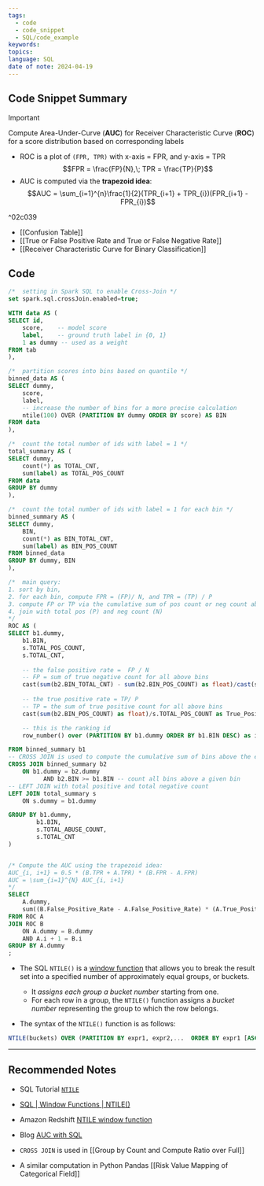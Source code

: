 ```yaml
---
tags:
  - code
  - code_snippet
  - SQL/code_example
keywords: 
topics: 
language: SQL
date of note: 2024-04-19
---
```


## Code Snippet Summary

>[!important]
>Compute Area-Under-Curve (**AUC**) for Receiver Characteristic Curve (**ROC**)  for a score distribution based on corresponding labels
>- ROC is a plot of `(FPR, TPR)` with x-axis = FPR, and y-axis = TPR
> $$FPR = \frac{FP}{N},\; TPR = \frac{TP}{P}$$
>- AUC is computed via the **trapezoid idea**:
>  $$AUC = \sum_{i=1}^{n}\frac{1}{2}(TPR_{i+1} + TPR_{i})(FPR_{i+1} - FPR_{i})$$

^02c039

- [[Confusion Table]]
- [[True or False Positive Rate and True or False Negative Rate]]
- [[Receiver Characteristic Curve for Binary Classification]]

## Code

```sql
/*  setting in Spark SQL to enable Cross-Join */
set spark.sql.crossJoin.enabled=true;

WITH data AS (
SELECT id,
	score,    -- model score
	label,    -- ground truth label in {0, 1}
    1 as dummy -- used as a weight
FROM tab
),

/*  partition scores into bins based on quantile */
binned_data AS (
SELECT dummy,
    score,
    label,
    -- increase the number of bins for a more precise calculation
    ntile(100) OVER (PARTITION BY dummy ORDER BY score) AS BIN
FROM data
),

/*  count the total number of ids with label = 1 */
total_summary AS (
SELECT dummy,
    count(*) as TOTAL_CNT,
    sum(label) as TOTAL_POS_COUNT
FROM data
GROUP BY dummy
),

/*  count the total number of ids with label = 1 for each bin */
binned_summary AS (
SELECT dummy,
    BIN,
    count(*) as BIN_TOTAL_CNT,
    sum(label) as BIN_POS_COUNT
FROM binned_data
GROUP BY dummy, BIN
),

/*  main query:  
1. sort by bin, 
2. for each bin, compute FPR = (FP)/ N, and TPR = (TP) / P
3. compute FP or TP via the cumulative sum of pos count or neg count above
4. join with total pos (P) and neg count (N)
*/
ROC AS (
SELECT b1.dummy,
    b1.BIN,
    s.TOTAL_POS_COUNT,
    s.TOTAL_CNT,
    
    -- the false positive rate =  FP / N
    -- FP = sum of true negative count for all above bins
    cast(sum(b2.BIN_TOTAL_CNT) - sum(b2.BIN_POS_COUNT) as float)/cast(s.TOTAL_CNT -s.TOTAL_POS_COUNT as float) as False_Positive_Rate,
    
    -- the true positive rate = TP/ P
    -- TP = the sum of true positive count for all above bins
    cast(sum(b2.BIN_POS_COUNT) as float)/s.TOTAL_POS_COUNT as True_Positive_Rate,  

    -- this is the ranking id
    row_number() over (PARTITION BY b1.dummy ORDER BY b1.BIN DESC) as i

FROM binned_summary b1
-- CROSS JOIN is used to compute the cumulative sum of bins above the each bin
CROSS JOIN binned_summary b2     
	ON b1.dummy = b2.dummy
		  AND b2.BIN >= b1.BIN -- count all bins above a given bin
-- LEFT JOIN with total positive and total negative count
LEFT JOIN total_summary s
    ON s.dummy = b1.dummy

GROUP BY b1.dummy,
        b1.BIN,
        s.TOTAL_ABUSE_COUNT,
        s.TOTAL_CNT
)


/* Compute the AUC using the trapezoid idea: 
AUC_{i, i+1} = 0.5 * (B.TPR + A.TPR) * (B.FPR - A.FPR)
AUC = \sum_{i=1}^{N} AUC_{i, i+1}
*/
SELECT
    A.dummy,
    sum((B.False_Positive_Rate - A.False_Positive_Rate) * (A.True_Positive_Rate + B.True_Positive_Rate) * 0.5) as AUC
FROM ROC A
JOIN ROC B
    ON A.dummy = B.dummy
    AND A.i + 1 = B.i
GROUP BY A.dummy
;
```


- The SQL `NTILE()` is a [window function](https://www.sqltutorial.org/sql-window-functions/) that allows you to break the result set into a specified number of approximately equal groups, or buckets.
	- It *assigns each group a bucket number* starting from one. 
	- For each row in a group, the `NTILE()` function assigns a *bucket number* representing the group to which the row belongs.
	  
- The syntax of the `NTILE()` function is as follows:

```SQL
NTILE(buckets) OVER (PARTITION BY expr1, expr2,... 	ORDER BY expr1 [ASC|DESC], expr2 ... )
```



-----------
##  Recommended Notes

- SQL Tutorial [`NTILE`](https://www.sqltutorial.org/sql-window-functions/sql-ntile/)
- [SQL | Window Functions | NTILE()](https://www.codecademy.com/resources/docs/sql/window-functions/ntile)
- Amazon Redshift [NTILE window function](https://docs.aws.amazon.com/redshift/latest/dg/r_WF_NTILE.html)

- Blog [AUC with SQL](https://roywrightme.wordpress.com/2018/01/11/auc-sql/)

- `CROSS JOIN` is used in [[Group by Count and Compute Ratio over Full]]
- A similar computation in Python Pandas [[Risk Value Mapping of Categorical Field]]